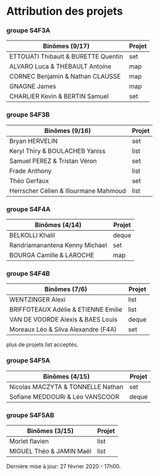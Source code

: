 # Attribution des projets

### groupe S4F3A

| Binômes (9/17)| Projet
|---|---
| ETTOUATI Thibault & BURETTE Quentin | set
| ALVARO Luca & THEBAULT Antoine | map
| CORNEC Benjamin & Nathan CLAUSSE | map
| GNAGNE James | map
| CHARLIER Kevin & BERTIN Samuel | set

### groupe S4F3B

| Binômes (9/16) | Projet
|---|---
| Bryan HERVELIN | set
| Keryl Thiry & BOULACHEB Yaniss | list
| Samuel PEREZ & Tristan Véron | set
| Frade Anthony | list
| Théo Gerfaux | set
| Herrscher Célien & Illourmane Mahmoud | list

### groupe S4F4A

| Binômes (4/14) | Projet
|---|---
| BELKOLLI Khalil | deque
| Randriamanantena Kenny Michael | set
| BOURGA Camille & LAROCHE | map

### groupe S4F4B

| Binômes (7/6) | Projet
|---|---
| WENTZINGER Alexi | list
| BRIFFOTEAUX Adélie & ETIENNE Emilie | list
| VAN DE VOORDE Alexis & BAES Louis | deque
| Moreaux Léo & Silva Alexandre (F4A) | set

plus de projets list acceptés.

### groupe S4F5A

| Binômes (4/15) | Projet
|---|---
| Nicolas MACZYTA & TONNELLE Nathan | set
| Sofiane MEDDOURi & Léo VANSCOOR | deque

### groupe S4F5AB

| Binômes (3/15) | Projet
|---|---
| Morlet flavien | list
| MIGUEL Théo & JAMIN Maël | list

Dernière mise à jour: 27 février 2020 - 17h00.
